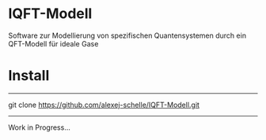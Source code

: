 # IQFT-Modell
Software zur Modellierung von spezifischen Quantensystemen durch ein QFT-Modell für ideale Gase

# Install
*********************************************************************************************************************
  git clone https://github.com/alexej-schelle/IQFT-Modell.git
*********************************************************************************************************************

Work in Progress...
